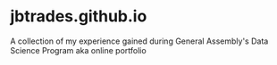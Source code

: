 # jbtrades.github.io
A collection of my experience gained during General Assembly's Data Science Program aka online portfolio
